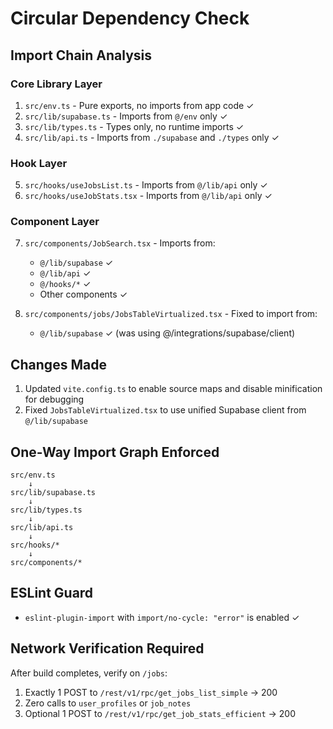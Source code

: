 # Circular Dependency Check

## Import Chain Analysis

### Core Library Layer
1. `src/env.ts` - Pure exports, no imports from app code ✓
2. `src/lib/supabase.ts` - Imports from `@/env` only ✓
3. `src/lib/types.ts` - Types only, no runtime imports ✓
4. `src/lib/api.ts` - Imports from `./supabase` and `./types` only ✓

### Hook Layer
5. `src/hooks/useJobsList.ts` - Imports from `@/lib/api` only ✓
6. `src/hooks/useJobStats.tsx` - Imports from `@/lib/api` only ✓

### Component Layer
7. `src/components/JobSearch.tsx` - Imports from:
   - `@/lib/supabase` ✓
   - `@/lib/api` ✓
   - `@/hooks/*` ✓
   - Other components ✓

8. `src/components/jobs/JobsTableVirtualized.tsx` - Fixed to import from:
   - `@/lib/supabase` ✓ (was using @/integrations/supabase/client)

## Changes Made
1. Updated `vite.config.ts` to enable source maps and disable minification for debugging
2. Fixed `JobsTableVirtualized.tsx` to use unified Supabase client from `@/lib/supabase`

## One-Way Import Graph Enforced
```
src/env.ts
    ↓
src/lib/supabase.ts
    ↓
src/lib/types.ts
    ↓
src/lib/api.ts
    ↓
src/hooks/*
    ↓
src/components/*
```

## ESLint Guard
- `eslint-plugin-import` with `import/no-cycle: "error"` is enabled ✓

## Network Verification Required
After build completes, verify on `/jobs`:
1. Exactly 1 POST to `/rest/v1/rpc/get_jobs_list_simple` → 200
2. Zero calls to `user_profiles` or `job_notes`
3. Optional 1 POST to `/rest/v1/rpc/get_job_stats_efficient` → 200
